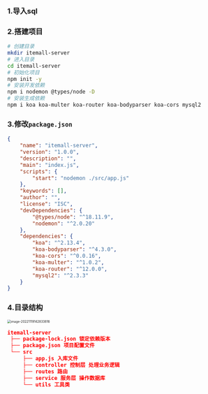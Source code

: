 ### 1.导入sql

### 2.搭建项目

```bash
# 创建目录
mkdir itemall-server
# 进入目录
cd itemall-server
# 初始化项目
npm init -y
# 安装开发依赖
npm i nodemon @types/node -D
# 安装生成依赖
npm i koa koa-multer koa-router koa-bodyparser koa-cors mysql2
```

### 3.修改`package.json`

```json
{
	"name": "itemall-server",
	"version": "1.0.0",
	"description": "",
	"main": "index.js",
	"scripts": {
		"start": "nodemon ./src/app.js"
	},
	"keywords": [],
	"author": "",
	"license": "ISC",
	"devDependencies": {
		"@types/node": "^18.11.9",
		"nodemon": "^2.0.20"
	},
	"dependencies": {
		"koa": "^2.13.4",
		"koa-bodyparser": "^4.3.0",
		"koa-cors": "^0.0.16",
		"koa-multer": "^1.0.2",
		"koa-router": "^12.0.0",
		"mysql2": "^2.3.3"
	}
}
```

### 4.目录结构

<img src="C:\Users\25547\AppData\Roaming\Typora\typora-user-images\image-20221119142833816.png" alt="image-20221119142833816" style="zoom:50%;" />

```json
itemall-server
 ├── package-lock.json 锁定依赖版本
 ├── package.json 项目配置文件
 └── src
     ├── app.js 入库文件
     ├── controller 控制层 处理业务逻辑
     ├── routes 路由
     ├── service 服务层 操作数据库
     └── utils 工具类
```

